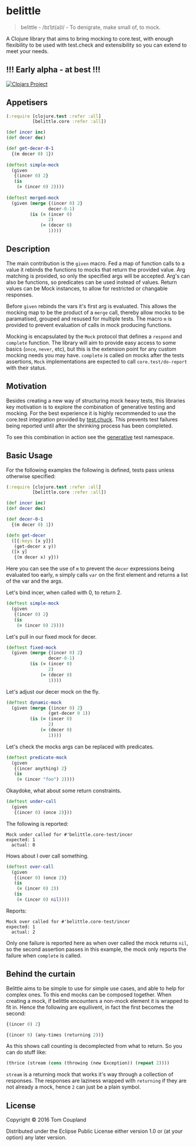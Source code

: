 # belittle

> belittle - /bɪˈlɪt(ə)l/ - To denigrate, make small of, to mock.

A Clojure library that aims to bring mocking to core.test, with enough flexibility to be used with test.check and extensibility so you can extend to meet your needs.

## !!! Early alpha - at best !!!

[![Clojars Project](http://clojars.org/belittle/latest-version.svg)](http://clojars.org/belittle)

## Appetisers

```clojure 
(:require [clojure.test :refer :all]
          [belittle.core :refer :all])

(def incer inc)
(def decer dec)

(def get-decer-0-1
  {(m decer 0) 1})
  
(deftest simple-mock
  (given
   {(incer 0) 2}
   (is
    (= (incer 0) 2))))
    
(deftest merged-mock
  (given (merge {(incer 0) 2}
                decer-0-1)
         (is (= (incer 0)
                2)
             (= (decer 0)
                1))))
```

## Description

The main contribution is the `given` macro. Fed a map of function calls to a value it rebinds the functions to mocks that return the provided value. Arg matching is provided, so only the specified args will be accepted. Arg's can also be functions, so predicates can be used instead of values. Return values can be Mock instances, to allow for restricted or changable responses.

Before `given` rebinds the vars it's first arg is evaluated. This allows the mocking map to be the product of a `merge` call, thereby allow mocks to be paramatised, grouped and resused for multiple tests. The macro `m` is provided to prevent evaluation of calls in mock producing functions.

Mocking is encapsulated by the `Mock` protocol that defines a `respond` and `complete` function. The library will aim to provide easy access to some basics (`once`, `never`, etc), but this is the extension point for any custom mocking needs you may have. `complete` is called on mocks after the tests assertions, `Mock` implementations are expected to call `core.test/do-report` with their status.

## Motivation

Besides creating a new way of structuring mock heavy tests, this libraries key motivation is to explore the combination of generative testing and mocking. For the best experience it is highly recommended to use the core.test integration provided by [test.chuck](https://github.com/gfredericks/test.chuck#alternate-clojuretest-integration). This prevents test failures being reported until after the shrinking process has been completed. 

To see this combination in action see the [generative](http://github.com/mixradio/belittle/blob/master/test/belittle/generative.clj) test namespace.

## Basic Usage

For the following examples the following is defined, tests pass unless otherwise specified:

```clojure 
(:require [clojure.test :refer :all]
          [belittle.core :refer :all])

(def incer inc)
(def decer dec)

(def decer-0-1
  {(m decer 0) 1})

(defn get-decer
  ([{:keys [x y]}]
   (get-decer x y))
  ([x y]
   {(m decer x) y}))
```

Here you can see the use of `m` to prevent the `decer` expressions being evaluated too early, `m` simply calls `var` on the first element and returns a list of the var and the args. 

Let's bind incer, when called with 0, to return 2.

```clojure 
(deftest simple-mock
  (given
   {(incer 0) 2}
   (is
    (= (incer 0) 2))))
```

Let's pull in our fixed mock for decer.

```clojure 
(deftest fixed-mock
  (given (merge {(incer 0) 2}
                decer-0-1)
         (is (= (incer 0)
                2)
             (= (decer 0)
                1))))
```

Let's adjust our decer mock on the fly.

```clojure 
(deftest dynamic-mock
  (given (merge {(incer 0) 2}
                (get-decer 0 1))
         (is (= (incer 0)
                2)
             (= (decer 0)
                1))))
```

Let's check the mocks args can be replaced with predicates.

```clojure 
(deftest predicate-mock
  (given
   {(incer anything) 2}
   (is
    (= (incer "foo") 2))))
```

Okaydoke, what about some return constraints.

```clojure 
(deftest under-call
  (given
   {(incer 0) (once 2)}))
```

The following is reported:
```
Mock under called for #'belittle.core-test/incer
expected: 1
  actual: 0
```

Hows about I over call something.

```clojure 
(deftest over-call
  (given
   {(incer 0) (once 2)}
   (is
    (= (incer 0) 2))
   (is
    (= (incer 0) nil))))
```

Reports:
```
Mock over called for #'belittle.core-test/incer
expected: 1
  actual: 2
```

Only one failure is reported here as when over called the mock returns `nil`, so the second assertion passes in this example, the mock only reports the failure when `complete` is called.

## Behind the curtain

Belittle aims to be simple to use for simple use cases, and able to help for complex ones. To this end mocks can be composed together. When creating a mock, if belittle encounters a non-mock element it is wrapped to fit in. Hence the following are equilivent, in fact the first becomes the second:

``` clojure
{(incer 0) 2}

{(incer 0) (any-times (returning 2))}
```

As this shows call counting is decomplected from what to return. So you can do stuff like:

``` clojure 
(thrice (stream (cons (throwing (new Exception)) (repeat 2))))
```

`stream` is a returning mock that works it's way through a collection of responses. The responses are laziness wrapped with `returning` if they are not already a mock, hence `2` can just be a plain symbol.


## License

Copyright © 2016 Tom Coupland

Distributed under the Eclipse Public License either version 1.0 or (at your option) any later version.

